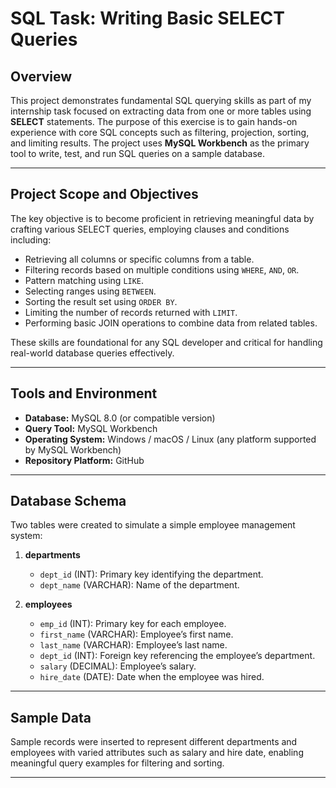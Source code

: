 # SQL Task: Writing Basic SELECT Queries

## Overview

This project demonstrates fundamental SQL querying skills as part of my internship task focused on extracting data from one or more tables using **SELECT** statements. The purpose of this exercise is to gain hands-on experience with core SQL concepts such as filtering, projection, sorting, and limiting results. The project uses **MySQL Workbench** as the primary tool to write, test, and run SQL queries on a sample database.

---

## Project Scope and Objectives

The key objective is to become proficient in retrieving meaningful data by crafting various SELECT queries, employing clauses and conditions including:

- Retrieving all columns or specific columns from a table.
- Filtering records based on multiple conditions using `WHERE`, `AND`, `OR`.
- Pattern matching using `LIKE`.
- Selecting ranges using `BETWEEN`.
- Sorting the result set using `ORDER BY`.
- Limiting the number of records returned with `LIMIT`.
- Performing basic JOIN operations to combine data from related tables.

These skills are foundational for any SQL developer and critical for handling real-world database queries effectively.

---

## Tools and Environment

- **Database:** MySQL 8.0 (or compatible version)
- **Query Tool:** MySQL Workbench
- **Operating System:** Windows / macOS / Linux (any platform supported by MySQL Workbench)
- **Repository Platform:** GitHub

---

## Database Schema

Two tables were created to simulate a simple employee management system:

1. **departments**
   - `dept_id` (INT): Primary key identifying the department.
   - `dept_name` (VARCHAR): Name of the department.

2. **employees**
   - `emp_id` (INT): Primary key for each employee.
   - `first_name` (VARCHAR): Employee’s first name.
   - `last_name` (VARCHAR): Employee’s last name.
   - `dept_id` (INT): Foreign key referencing the employee’s department.
   - `salary` (DECIMAL): Employee’s salary.
   - `hire_date` (DATE): Date when the employee was hired.

---

## Sample Data

Sample records were inserted to represent different departments and employees with varied attributes such as salary and hire date, enabling meaningful query examples for filtering and sorting.

---

